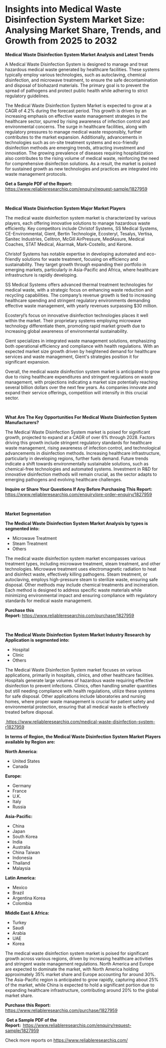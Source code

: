 <p><h1>Insights into Medical Waste Disinfection System Market Size: Analysing Market Share, Trends, and Growth from 2025 to 2032</h1></p><p><strong>Medical Waste Disinfection System Market Analysis and Latest Trends</strong></p>
<p><p>A Medical Waste Disinfection System is designed to manage and treat hazardous medical waste generated by healthcare facilities. These systems typically employ various technologies, such as autoclaving, chemical disinfection, and microwave treatment, to ensure the safe decontamination and disposal of biohazard materials. The primary goal is to prevent the spread of pathogens and protect public health while adhering to strict regulatory guidelines.</p><p>The Medical Waste Disinfection System Market is expected to grow at a CAGR of 4.2% during the forecast period. This growth is driven by an increasing emphasis on effective waste management strategies in the healthcare sector, spurred by rising awareness of infection control and environmental concerns. The surge in healthcare facilities, along with regulatory pressures to manage medical waste responsibly, further contributes to the market expansion. Additionally, advancements in technologies such as on-site treatment systems and eco-friendly disinfection methods are emerging trends, attracting investment and innovation. The growing prevalence of diseases requiring hospitalization also contributes to the rising volume of medical waste, reinforcing the need for comprehensive disinfection solutions. As a result, the market is poised for sustained growth as new technologies and practices are integrated into waste management protocols.</p></p>
<p><strong>Get a Sample PDF of the Report:&nbsp;</strong> <a href="https://www.reliableresearchiq.com/enquiry/request-sample/1827959?utm_campaign=2190&utm_medium=2&utm_source=Github&utm_content=ia&utm_term=28022025&utm_id=medical-waste-disinfection-system">https://www.reliableresearchiq.com/enquiry/request-sample/1827959</a></p>
<p>&nbsp;</p>
<p><strong>Medical Waste Disinfection System Major Market Players</strong></p>
<p><p>The medical waste disinfection system market is characterized by various players, each offering innovative solutions to manage hazardous waste efficiently. Key competitors include Christof Systems, SS Medical Systems, CE-Environmental, Gient, Bertin Technologie, Ecosteryl, Tesalys, Vertisa, Sanitec Industries, Celitron, McGill AirPressure, MedAssure, Medical Coaches, STAT Medical, Akarmak, Mark-Costello, and Kerone.</p><p>Christof Systems has notable expertise in developing automated and eco-friendly solutions for waste treatment, focusing on efficiency and sustainability. They target growth through expanding their portfolio in emerging markets, particularly in Asia-Pacific and Africa, where healthcare infrastructure is rapidly developing.</p><p>SS Medical Systems offers advanced thermal treatment technologies for medical waste, with a strategic focus on enhancing waste reduction and recycling capabilities. The company’s revenue growth is tied to increasing healthcare spending and stringent regulatory environments demanding effective waste management, with yearly revenues surpassing $30 million.</p><p>Ecosteryl’s focus on innovative disinfection technologies places it well within the market. Their proprietary systems employing microwave technology differentiate them, promoting rapid market growth due to increasing global awareness of environmental sustainability.</p><p>Gient specializes in integrated waste management solutions, emphasizing both operational efficiency and compliance with health regulations. With an expected market size growth driven by heightened demand for healthcare services and waste management, Gient's strategies position it for significant expansion.</p><p>Overall, the medical waste disinfection system market is anticipated to grow due to rising healthcare expenditures and stringent regulations on waste management, with projections indicating a market size potentially reaching several billion dollars over the next few years. As companies innovate and expand their service offerings, competition will intensify in this crucial sector.</p></p>
<p>&nbsp;</p>
<p><strong>What Are The Key Opportunities For Medical Waste Disinfection System Manufacturers?</strong></p>
<p><p>The Medical Waste Disinfection System market is poised for significant growth, projected to expand at a CAGR of over 6% through 2028. Factors driving this growth include stringent regulatory standards for healthcare waste management, rising awareness of infection control, and technological advancements in disinfection methods. Increasing healthcare infrastructure, particularly in developing regions, further fuels demand. Future trends indicate a shift towards environmentally sustainable solutions, such as chemical-free technologies and automated systems. Investment in R&D for innovative disinfection methods will remain crucial, as the sector adapts to emerging pathogens and evolving healthcare challenges.</p></p>
<p><strong>Inquire or Share Your Questions If Any Before Purchasing This Report:</strong> <a href="https://www.reliableresearchiq.com/enquiry/pre-order-enquiry/1827959?utm_campaign=2190&utm_medium=2&utm_source=Github&utm_content=ia&utm_term=28022025&utm_id=medical-waste-disinfection-system">https://www.reliableresearchiq.com/enquiry/pre-order-enquiry/1827959</a></p>
<p>&nbsp;</p>
<p><strong>Market Segmentation</strong></p>
<p><strong>The Medical Waste Disinfection System Market Analysis by types is segmented into:</strong></p>
<p><ul><li>Microwave Treatment</li><li>Steam Treatment</li><li>Others</li></ul></p>
<p><p>The medical waste disinfection system market encompasses various treatment types, including microwave treatment, steam treatment, and other technologies. Microwave treatment uses electromagnetic radiation to heat and disinfect waste, effectively killing pathogens. Steam treatment, or autoclaving, employs high-pressure steam to sterilize waste, ensuring safe disposal. Other methods may include chemical treatments and incineration. Each method is designed to address specific waste materials while minimizing environmental impact and ensuring compliance with regulatory standards for medical waste management.</p></p>
<p><strong>Purchase this Report:&nbsp;</strong><a href="https://www.reliableresearchiq.com/purchase/1827959?utm_campaign=2190&utm_medium=2&utm_source=Github&utm_content=ia&utm_term=28022025&utm_id=medical-waste-disinfection-system">https://www.reliableresearchiq.com/purchase/1827959</a></p>
<p>&nbsp;</p>
<p><strong>The Medical Waste Disinfection System Market Industry Research by Application is segmented into:</strong></p>
<p><ul><li>Hospital</li><li>Clinic</li><li>Others</li></ul></p>
<p><p>The Medical Waste Disinfection System market focuses on various applications, primarily in hospitals, clinics, and other healthcare facilities. Hospitals generate large volumes of hazardous waste requiring effective disinfection to prevent infections. Clinics, often handling smaller quantities but still needing compliance with health regulations, utilize these systems for safe disposal. Other applications include laboratories and nursing homes, where proper waste management is crucial for patient safety and environmental protection, ensuring that all medical waste is effectively treated before disposal.</p></p>
<p><a href="https://www.reliableresearchiq.com/medical-waste-disinfection-system-r1827959?utm_campaign=2190&utm_medium=2&utm_source=Github&utm_content=ia&utm_term=28022025&utm_id=medical-waste-disinfection-system">&nbsp;https://www.reliableresearchiq.com/medical-waste-disinfection-system-r1827959</a></p>
<p><strong>In terms of Region, the Medical Waste Disinfection System Market Players available by Region are:</strong></p>
<p>
    <p> <strong> North America: </strong>
        <ul>
            <li>United States</li>
            <li>Canada</li>
        </ul>
        </p> 
    <p> <strong> Europe: </strong>
        <ul>
            <li>Germany</li>
            <li>France</li>
            <li>U.K.</li>
            <li>Italy</li>
            <li>Russia</li>
        </ul>
        </p> 
    <p> <strong> Asia-Pacific: </strong>
        <ul>
            <li>China</li>
            <li>Japan</li>
            <li>South Korea</li>
            <li>India</li>
            <li>Australia</li>
            <li>China Taiwan</li>
            <li>Indonesia</li>
            <li>Thailand</li>
            <li>Malaysia</li>
        </ul>
        </p> 
    <p> <strong> Latin America: </strong>
        <ul>
            <li>Mexico</li>
            <li>Brazil</li>
            <li>Argentina Korea</li>
            <li>Colombia</li>
        </ul>
        </p> 
    <p> <strong> Middle East & Africa: </strong>
        <ul>
            <li>Turkey</li>
            <li>Saudi</li>
            <li>Arabia</li>
            <li>UAE</li>
            <li>Korea</li>
        </ul>
    </p>
    </p>
<p><p>The medical waste disinfection system market is poised for significant growth across various regions, driven by increasing healthcare activities and stringent waste management regulations. North America and Europe are expected to dominate the market, with North America holding approximately 35% market share and Europe accounting for around 30%. The Asia-Pacific region is anticipated to grow rapidly, capturing about 25% of the market, while China is expected to hold a significant portion due to expanding healthcare infrastructure, contributing around 20% to the global market share.</p></p>
<p><strong>Purchase this Report: </strong><a href="https://www.reliableresearchiq.com/purchase/1827959?utm_campaign=2190&utm_medium=2&utm_source=Github&utm_content=ia&utm_term=28022025&utm_id=medical-waste-disinfection-system">https://www.reliableresearchiq.com/purchase/1827959</a></p>
<p>&nbsp;<strong>Get a Sample PDF of the Report:&nbsp;&nbsp;</strong><a href="https://www.reliableresearchiq.com/enquiry/request-sample/1827959?utm_campaign=2190&utm_medium=2&utm_source=Github&utm_content=ia&utm_term=28022025&utm_id=medical-waste-disinfection-system">https://www.reliableresearchiq.com/enquiry/request-sample/1827959</a></p>
<p><strong></strong></p>
<p>Check more reports on <a href="https://www.reliableresearchiq.com/?utm_campaign=2190&utm_medium=2&utm_source=Github&utm_content=ia&utm_term=28022025&utm_id=medical-waste-disinfection-system">https://www.reliableresearchiq.com/</a></p>